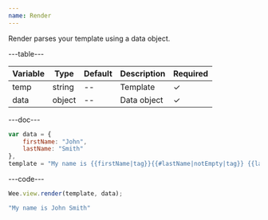 ```yaml
---
name: Render
---
```


Render parses your template using a data object.

---table---

| Variable | Type   | Default | Description | Required |
| -------- | ------ | ------- | ----------- | -------- |
| temp     | string | --      | Template    | &#10003; |
| data     | object | --      | Data object | &#10003; |

---doc---

```javascript
var data = {
	firstName: "John",
	lastName: "Smith"
},
template = "My name is {{firstName|tag}}{{#lastName|notEmpty|tag}} {{lastName|tag}}{{/lastName}}";
```

---code---

```javascript
Wee.view.render(template, data);
```

```javascript
"My name is John Smith"
```